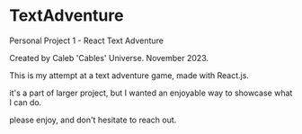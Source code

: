 # TextAdventure
 Personal Project 1 - React Text Adventure

 Created by Caleb 'Cables' Universe. November 2023.


This is my attempt at a text adventure game, made with React.js.

it's a part of larger project, but I wanted an enjoyable way to showcase what I can do.

please enjoy, and don't hesitate to reach out.